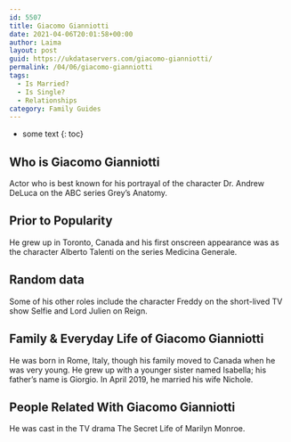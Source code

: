 ```yaml
---
id: 5507
title: Giacomo Gianniotti
date: 2021-04-06T20:01:58+00:00
author: Laima
layout: post
guid: https://ukdataservers.com/giacomo-gianniotti/
permalink: /04/06/giacomo-gianniotti
tags:
  - Is Married?
  - Is Single?
  - Relationships
category: Family Guides
---
```


* some text
{: toc}


## Who is Giacomo Gianniotti
                  
                  
                  
Actor who is best known for his portrayal of the character Dr. Andrew DeLuca on the ABC series Grey&#8217;s Anatomy. 
                  
              
            
              
            
                
                
                
## Prior to Popularity
                  
                  
                  
He grew up in Toronto, Canada and his first onscreen appearance was as the character Alberto Talenti on the series Medicina Generale. 
                  
              
            
              
            
                
                
                
## Random data
                  
                  
                  
Some of his other roles include the character Freddy on the short-lived TV show Selfie and Lord Julien on Reign.
                  
              
            
              
            
                
                
                
## Family & Everyday Life of Giacomo Gianniotti
                  
                  
                  
He was born in Rome, Italy, though his family moved to Canada when he was very young. He grew up with a younger sister named Isabella; his father&#8217;s name is Giorgio. In April 2019, he married his wife Nichole.
                  
              
            
              
            
                
                
                
## People Related With Giacomo Gianniotti
                  
                  
                  
He was cast in the TV drama The Secret Life of Marilyn Monroe.
                  
              
            
              
            
                
              
            
              
              
            
            
              
            
          
          
          